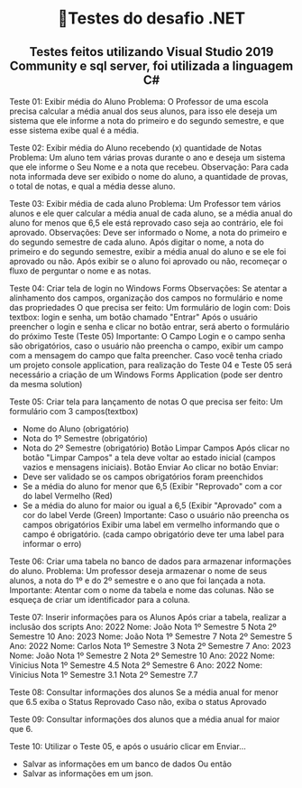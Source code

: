 
<h1 align="center">📖Testes do desafio .NET</h1>

<h2 align="center">Testes feitos utilizando Visual Studio 2019 Community e sql server, foi utilizada a linguagem C# </h2>

<p>  Teste 01: Exibir média do Aluno
Problema: O Professor de uma escola precisa calcular a média anual dos seus
alunos, para isso ele deseja um sistema que ele informe a nota do primeiro e do
segundo semestre, e que esse sistema exibe qual é a média.

Teste 02: Exibir média do Aluno recebendo (x) quantidade de Notas
Problema: Um aluno tem várias provas durante o ano e deseja um sistema que ele
informe o Seu Nome e a nota que recebeu.
Observação: Para cada nota informada deve ser exibido o nome do aluno, a
quantidade de provas, o total de notas, e qual a média desse aluno.

Teste 03: Exibir média de cada aluno
Problema: Um Professor tem vários alunos e ele quer calcular a média anual de
cada aluno, se a média anual do aluno for menos que 6,5 ele está reprovado caso
seja ao contrário, ele foi aprovado.
Observações: Deve ser informado o Nome, a nota do primeiro e do segundo
semestre de cada aluno.
Após digitar o nome, a nota do primeiro e do segundo semestre, exibir a média anual
do aluno e se ele foi aprovado ou não. Após exibir se o aluno foi aprovado ou não,
recomeçar o fluxo de perguntar o nome e as notas.

Teste 04: Criar tela de login no Windows Forms
Observações: Se atentar a alinhamento dos campos, organização dos campos no
formulário e nome das propriedades
O que precisa ser feito: Um formulário de login com:
Dois textbox: login e senha, um botão chamado "Entrar"
Após o usuário preencher o login e senha e clicar no botão entrar, será aberto o
formulário do próximo Teste (Teste 05)
Importante: O Campo Login e o campo senha são obrigatórios, caso o usuário não
preencha o campo, exibir um campo com a mensagem do campo que falta
preencher.
Caso você tenha criado um projeto console application, para realização do Teste 04
e Teste 05 será necessário a criação de um Windows Forms Application (pode ser
dentro da mesma solution)

Teste 05: Criar tela para lançamento de notas
O que precisa ser feito: Um formulário com 3 campos(textbox)
- Nome do Aluno (obrigatório)
- Nota do 1º Semestre (obrigatório)
- Nota do 2º Semestre (obrigatório)
Botão Limpar Campos
Após clicar no botão "Limpar Campos" a tela deve voltar ao estado inicial (campos
vazios e mensagens iniciais).
Botão Enviar
Ao clicar no botão Enviar:
- Deve ser validado se os campos obrigatórios foram preenchidos
- Se a média do aluno for menor que 6,5 (Exibir "Reprovado" com a cor do label
Vermelho (Red)
- Se a média do aluno for maior ou igual a 6,5 (Exibir "Aprovado" com a cor do
label Verde (Green)
Importante: Caso o usuário não preencha os campos obrigatórios
Exibir uma label em vermelho informando que o campo é obrigatório. (cada campo
obrigatório deve ter uma label para informar o erro)

Teste 06: Criar uma tabela no banco de dados para armazenar informações do
aluno.
Problema: Um professor deseja armazenar o nome de seus alunos, a nota do 1º e do
2º semestre e o ano que foi lançada a nota.
Importante: Atentar com o nome da tabela e nome das colunas. Não se esqueça de
criar um identificador para a coluna.

Teste 07: Inserir informações para os Alunos
Após criar a tabela, realizar a inclusão dos scripts
Ano: 2022
Nome: João
Nota 1º Semestre 5
Nota 2º Semestre 10
Ano: 2023
Nome: João
Nota 1º Semestre 7
Nota 2º Semestre 5
Ano: 2022
Nome: Carlos
Nota 1º Semestre 3
Nota 2º Semestre 7
Ano: 2023
Nome: João
Nota 1º Semestre 2
Nota 2º Semestre 10
Ano: 2022
Nome: Vinicius
Nota 1º Semestre 4.5
Nota 2º Semestre 6
Ano: 2022 Nome: Vinicius Nota 1º Semestre 3.1 Nota 2º Semestre 7.7

Teste 08: Consultar informações dos alunos
Se a média anual for menor que 6.5 exiba o Status Reprovado
Caso não, exiba o status Aprovado

Teste 09: Consultar informações dos alunos que a média anual for maior que 6.

Teste 10: Utilizar o Teste 05, e após o usuário clicar em Enviar…
- Salvar as informações em um banco de dados
Ou então
- Salvar as informações em um json. </p>

   
